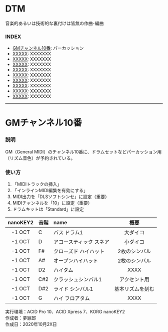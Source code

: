 # DTM
音楽的あるいは技術的な裏付けは皆無の作曲･編曲




### <b>INDEX</b>
* [GMチャンネル10番](#GMChannel10): パーカッション
* [XXXXX](#XXXXX): XXXXXXX
* [XXXXX](#XXXXX): XXXXXXX
* [XXXXX](#XXXXX): XXXXXXX
* [XXXXX](#XXXXX): XXXXXXX
* [XXXXX](#XXXXX): XXXXXXX
* [XXXXX](#XXXXX): XXXXXXX
* [XXXXX](#XXXXX): XXXXXXX
* [XXXXX](#XXXXX): XXXXXXX
* [XXXXX](#XXXXX): XXXXXXX

***

<a name="GMChannel10"></a>
# GMチャンネル10番

### 説明
GM（General MIDI）のチャンネル10番に、ドラムセットなどパーカッション用（リズム音色）が予約されている。

### 使い方
1. 「MIDIトラックの挿入」
1. 「インラインMIDI編集を有効にする」
1. MIDI出力を「DLSソフトシンセ」に設定（重要）
1. MIDIチャンネルを「10」に設定（重要）
1. ドラムキットは「Standard」に設定

|nanoKEY2|音階|name|概要|
|:--:|:--|:--|:--:|
|-1 OCT|C|バス ドラム1|大ダイコ|
|-1 OCT|D|アコースティック スネア|小ダイコ|
|-1 OCT|F#|クローズド ハイハット|2枚のシンバル|
|-1 OCT|A#|オープンハイハット|2枚のシンバル|
|-1 OCT|D2|ハイタム|XXXX|
|-1 OCT|C#2|クラッシュシンバル1|アクセント用|
|-1 OCT|D#2|ライド シンバル1|基本リズムを刻む|
|-1 OCT|G|ハイ フロアタム|XXXX|

実行環境：ACID Pro 10、ACID Xpress 7、KORG nanoKEY2   
作成者：夢寐郎  
作成日：2020年10月2X日  